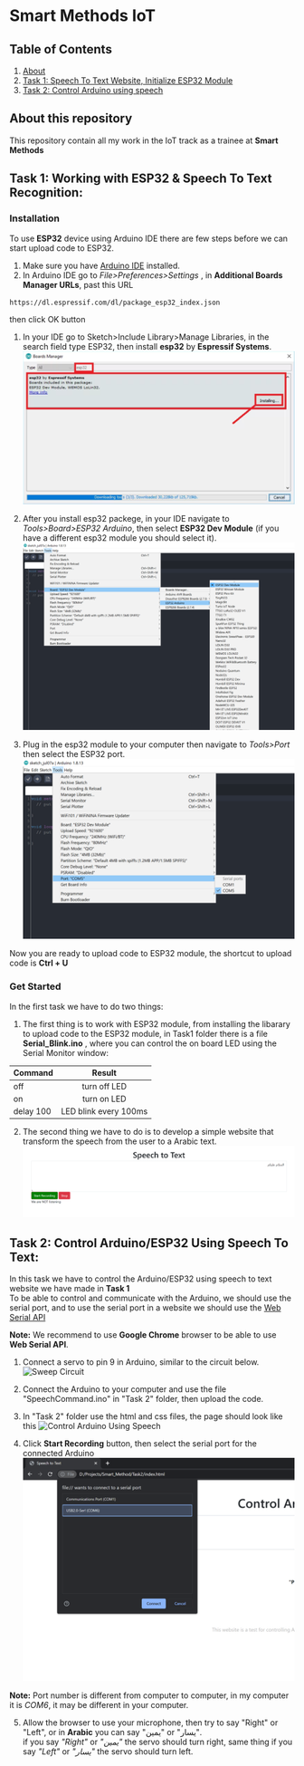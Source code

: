 # Smart Methods IoT



## Table of Contents
1. [About](#about)
2. [Task 1: Speech To Text Website, Initialize ESP32 Module](#task1)
3. [Task 2: Control Arduino using speech](#task2)


<div id='about'/>

##  About this repository 
This repository contain all my work in the IoT track as a trainee at **Smart Methods**



<div id='task1'/>

## Task 1: Working with ESP32 & Speech To Text Recognition:

### Installation
 
To use **ESP32** device using Arduino IDE there are few steps before we can start upload code to ESP32.

1. Make sure you have [Arduino IDE](https://www.arduino.cc/en/software) installed.
1. In Arduino IDE go to *File>Preferences>Settings* , in **Additional Boards Manager URLs**, past this URL

```sh
https://dl.espressif.com/dl/package_esp32_index.json
```
then click OK button
1. In your IDE go to Sketch>Include Library>Manage Libraries, in the search field type ESP32, then install **esp32** by **Espressif Systems**. <br>
![board manager window](/images/esp32_library.PNG)

1. After you install esp32 packege, in your IDE navigate to *Tools>Board>ESP32 Arduino*, then select **ESP32 Dev Module** (if you have a different esp32 module you should select it).
![boards window](/images/esp32_boards.png)

1. Plug in the esp32 module to your computer then navigate to *Tools>Port* then select the ESP32 port.
![serial ports window](/images/esp32_port.png)

Now you are ready to upload code to ESP32 module, the shortcut to upload code is **Ctrl + U**

### Get Started

In the first task we have to do two things:
1. The first thing is to work with ESP32 module, from installing the libarary to upload code to the ESP32 module, in Task1 folder there is a file **Serial_Blink.ino** , where you can control the on board LED using the Serial Monitor window:

| Command  | Result |
| ------------- |:-------------:|
| off      | turn off LED     |
| on      | turn on LED     |
| delay 100 | LED blink every 100ms |

2. The second thing we have to do is to develop a simple website that transform the speech from the user to a Arabic text.
![speech recongintion website](/images/speechToText.png)


<div id='task2'/>

## Task 2: Control Arduino/ESP32 Using Speech To Text:

In this task we have to control the Arduino/ESP32 using speech to text website we have made in **Task 1** <br>
To be able to control and communicate with the Arduino, we should use the serial port, and to use the serial port in a website
we should use the [Web Serial API](https://web.dev/serial/)

**Note:** We recommend to use **Google Chrome** browser to be able to use **Web Serial API**.

1. Connect a servo to pin 9 in Arduino, similar to the circuit below.
![Sweep Circuit](https://docs.arduino.cc/static/943895f1f578104f7af98741d69a7c97/29114/servo-sweep-circuit.png) 

2. Connect the Arduino to your computer and use the file "SpeechCommand.ino" in "Task 2" folder, then upload the code.

3. In "Task 2" folder use the html and css files, the page should look like this ![Control Arduino Using Speech](/images/cntrl_arduino_website.png) 

4. Click **Start Recording** button, then select the serial port for the connected Arduino
![request serial port connection window](/images/serial_port_request.png)

**Note:** Port number is different from computer to computer, in my computer it is *COM6*, it may be different in your computer.

5. Allow the browser to use your microphone, then try to say "Right" or "Left", or in **Arabic** you can say "يمين" or "يسار".
<br> if you say *"Right"* or *"يمين"* the servo should turn right, same thing if you say *"Left"* or *"يسار"* the servo should turn left.
